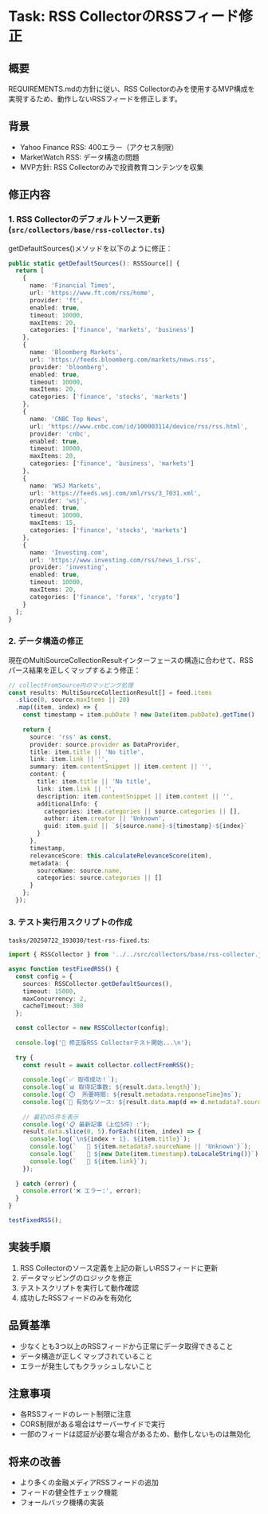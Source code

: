 # Task: RSS CollectorのRSSフィード修正

## 概要
REQUIREMENTS.mdの方針に従い、RSS Collectorのみを使用するMVP構成を実現するため、動作しないRSSフィードを修正します。

## 背景
- Yahoo Finance RSS: 400エラー（アクセス制限）
- MarketWatch RSS: データ構造の問題
- MVP方針: RSS Collectorのみで投資教育コンテンツを収集

## 修正内容

### 1. RSS Collectorのデフォルトソース更新 (`src/collectors/base/rss-collector.ts`)

getDefaultSources()メソッドを以下のように修正：

```typescript
public static getDefaultSources(): RSSSource[] {
  return [
    {
      name: 'Financial Times',
      url: 'https://www.ft.com/rss/home',
      provider: 'ft',
      enabled: true,
      timeout: 10000,
      maxItems: 20,
      categories: ['finance', 'markets', 'business']
    },
    {
      name: 'Bloomberg Markets',
      url: 'https://feeds.bloomberg.com/markets/news.rss',
      provider: 'bloomberg',
      enabled: true,
      timeout: 10000,
      maxItems: 20,
      categories: ['finance', 'stocks', 'markets']
    },
    {
      name: 'CNBC Top News',
      url: 'https://www.cnbc.com/id/100003114/device/rss/rss.html',
      provider: 'cnbc',
      enabled: true,
      timeout: 10000,
      maxItems: 20,
      categories: ['finance', 'business', 'markets']
    },
    {
      name: 'WSJ Markets',
      url: 'https://feeds.wsj.com/xml/rss/3_7031.xml',
      provider: 'wsj',
      enabled: true,
      timeout: 10000,
      maxItems: 15,
      categories: ['finance', 'stocks', 'markets']
    },
    {
      name: 'Investing.com',
      url: 'https://www.investing.com/rss/news_1.rss',
      provider: 'investing',
      enabled: true,
      timeout: 10000,
      maxItems: 20,
      categories: ['finance', 'forex', 'crypto']
    }
  ];
}
```

### 2. データ構造の修正

現在のMultiSourceCollectionResultインターフェースの構造に合わせて、RSSパース結果を正しくマップするよう修正：

```typescript
// collectFromSource内のマッピング処理
const results: MultiSourceCollectionResult[] = feed.items
  .slice(0, source.maxItems || 20)
  .map((item, index) => {
    const timestamp = item.pubDate ? new Date(item.pubDate).getTime() : Date.now();
    
    return {
      source: 'rss' as const,
      provider: source.provider as DataProvider,
      title: item.title || 'No title',
      link: item.link || '',
      summary: item.contentSnippet || item.content || '',
      content: {
        title: item.title || 'No title',
        link: item.link || '',
        description: item.contentSnippet || item.content || '',
        additionalInfo: {
          categories: item.categories || source.categories || [],
          author: item.creator || 'Unknown',
          guid: item.guid || `${source.name}-${timestamp}-${index}`
        }
      },
      timestamp,
      relevanceScore: this.calculateRelevanceScore(item),
      metadata: {
        sourceName: source.name,
        categories: source.categories || []
      }
    };
  });
```

### 3. テスト実行用スクリプトの作成

`tasks/20250722_193030/test-rss-fixed.ts`:

```typescript
import { RSSCollector } from '../../src/collectors/base/rss-collector.js';

async function testFixedRSS() {
  const config = {
    sources: RSSCollector.getDefaultSources(),
    timeout: 15000,
    maxConcurrency: 2,
    cacheTimeout: 300
  };

  const collector = new RSSCollector(config);
  
  console.log('🚀 修正版RSS Collectorテスト開始...\n');
  
  try {
    const result = await collector.collectFromRSS();
    
    console.log(`✅ 取得成功！`);
    console.log(`📊 取得記事数: ${result.data.length}`);
    console.log(`⏱️  所要時間: ${result.metadata.responseTime}ms`);
    console.log(`📰 有効なソース: ${result.data.map(d => d.metadata?.sourceName).filter(Boolean).filter((v, i, a) => a.indexOf(v) === i).join(', ')}\n`);
    
    // 最初の5件を表示
    console.log('📋 最新記事（上位5件）:');
    result.data.slice(0, 5).forEach((item, index) => {
      console.log(`\n${index + 1}. ${item.title}`);
      console.log(`   📰 ${item.metadata?.sourceName || 'Unknown'}`);
      console.log(`   📅 ${new Date(item.timestamp).toLocaleString()}`);
      console.log(`   🔗 ${item.link}`);
    });
    
  } catch (error) {
    console.error('❌ エラー:', error);
  }
}

testFixedRSS();
```

## 実装手順

1. RSS Collectorのソース定義を上記の新しいRSSフィードに更新
2. データマッピングのロジックを修正
3. テストスクリプトを実行して動作確認
4. 成功したRSSフィードのみを有効化

## 品質基準
- 少なくとも3つ以上のRSSフィードから正常にデータ取得できること
- データ構造が正しくマップされていること
- エラーが発生してもクラッシュしないこと

## 注意事項
- 各RSSフィードのレート制限に注意
- CORS制限がある場合はサーバーサイドで実行
- 一部のフィードは認証が必要な場合があるため、動作しないものは無効化

## 将来の改善
- より多くの金融メディアRSSフィードの追加
- フィードの健全性チェック機能
- フォールバック機構の実装